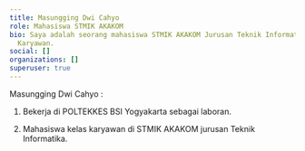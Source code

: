 ```yaml
---
title: Masungging Dwi Cahyo
role: Mahasiswa STMIK AKAKOM
bio: Saya adalah seorang mahasiswa STMIK AKAKOM Jurusan Teknik Informatika Kelas
  Karyawan.
social: []
organizations: []
superuser: true
---
```

Masungging Dwi Cahyo :

1. Bekerja di POLTEKKES BSI Yogyakarta sebagai laboran.

2. Mahasiswa kelas karyawan di STMIK AKAKOM jurusan Teknik Informatika.